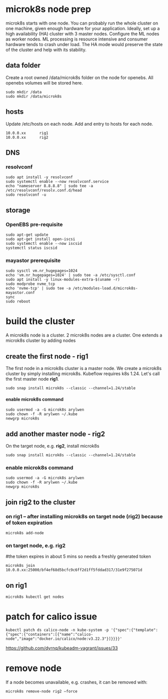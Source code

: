 # microk8s node prep

microk8s starts with one node. You can probably run the whole cluster on one machine, given enough hardware for your application. Ideally, set up a high availability (HA) cluster with 3 master nodes. Configure the ML nodes as worker nodes. ML processing is resource intensive and consumer hardware tends to crash under load. The HA mode would preserve the state of the cluster and help with its stability.

## data folder

Create a root owned /data/microk8s folder on the node for openebs. All openebs volumes will be stored here. 

```
sudo mkdir /data 
sudo mkdir /data/microk8s 
```

## hosts
Update /etc/hosts on each node. Add and entry to hosts for each node. 

```
10.0.0.xx      rig1
10.0.0.xx      rig2 
```

## DNS
 
### resolvconf 
```
sudo apt install -y resolvconf 
sudo systemctl enable --now resolvconf.service 
echo "nameserver 8.8.8.8" | sudo tee -a /etc/resolvconf/resolv.conf.d/head 
sudo resolvconf -u 
```

## storage

### OpenEBS pre-requisite 
```
sudo apt-get update 
sudo apt-get install open-iscsi 
sudo systemctl enable --now iscsid 
systemctl status iscsid  
```

### mayastor prerequisite 
```
sudo sysctl vm.nr_hugepages=1024 
echo 'vm.nr_hugepages=1024' | sudo tee -a /etc/sysctl.conf 
sudo apt install -y linux-modules-extra-$(uname -r) 
sudo modprobe nvme_tcp 
echo 'nvme-tcp' | sudo tee -a /etc/modules-load.d/microk8s-mayastor.conf 
sync 
sudo reboot 
```

# build the cluster
A microk8s node is a cluster. 2 microk8s nodes are a cluster. One extends a microk8s cluster by adding nodes
 
## create the first node - rig1
The first node in a microk8s cluster is a master node. We create a microk8s cluster by simply installing microk8s. Kubeflow requires k8s 1.24.
Let's call the first master node **rig1**.

```
sudo snap install microk8s --classic --channel=1.24/stable 
```

#### enable microk8s command 

```
sudo usermod -a -G microk8s arylwen 
sudo chown -f -R arylwen ~/.kube 
newgrp microk8s 
```

## add another master node - rig2
On the target node, e.g. **rig2**, install microk8s  
```
sudo snap install microk8s --classic --channel=1.24/stable 
```
### enable microk8s command 
```
sudo usermod -a -G microk8s arylwen 
sudo chown -f -R arylwen ~/.kube 
newgrp microk8s 
```
 
## join rig2 to the cluster
### on rig1 – after installing microk8s on target node (rig2) because of token expiration 
```
microk8s add-node 
```
 
### on target node, e.g. rig2 

#the token expires in about 5 mins so needs a freshly generated token 
```
microk8s join 10.0.0.xx:25000/bf4ef68d5bcfc9c6ff2d1ff5fddad317/31e9f275071d 
```

## on rig1
```
microk8s kubectl get nodes 
```
 
# patch for calico issue 
```
kubectl patch ds calico-node -n kube-system -p '{"spec":{"template":{"spec":{"containers":[{"name":"calico-node","image":"docker.io/calico/node:v3.22.3"}]}}}}' 
```
https://github.com/dyrnq/kubeadm-vagrant/issues/33  

# remove node
If a node becomes unavailable, e.g. crashes, it can be removed with:
```
microk8s remove-node rig2 –force 
```